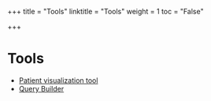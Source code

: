 +++
title = "Tools"
linktitle = "Tools"
weight = 1
toc = "False"

+++

# Tools

* [Patient visualization tool](/tools/patientviz/)
* [Query Builder](/tools/querybuilder/)